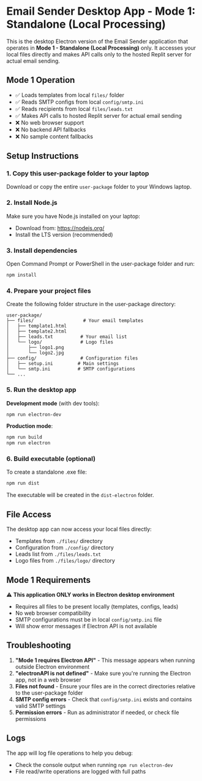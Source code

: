 # Email Sender Desktop App - Mode 1: Standalone (Local Processing)

This is the desktop Electron version of the Email Sender application that operates in **Mode 1 - Standalone (Local Processing)** only. It accesses your local files directly and makes API calls only to the hosted Replit server for actual email sending.

## Mode 1 Operation
- ✅ Loads templates from local `files/` folder
- ✅ Reads SMTP configs from local `config/smtp.ini`
- ✅ Reads recipients from local `files/leads.txt`
- ✅ Makes API calls to hosted Replit server for actual email sending
- ❌ No web browser support
- ❌ No backend API fallbacks
- ❌ No sample content fallbacks

## Setup Instructions

### 1. Copy this user-package folder to your laptop

Download or copy the entire `user-package` folder to your Windows laptop.

### 2. Install Node.js

Make sure you have Node.js installed on your laptop:
- Download from: https://nodejs.org/ 
- Install the LTS version (recommended)

### 3. Install dependencies

Open Command Prompt or PowerShell in the user-package folder and run:

```bash
npm install
```

### 4. Prepare your project files

Create the following folder structure in the user-package directory:

```
user-package/
├── files/                  # Your email templates
│   ├── template1.html
│   ├── template2.html
│   ├── leads.txt          # Your email list
│   └── logo/              # Logo files
│       ├── logo1.png
│       └── logo2.jpg
├── config/                # Configuration files
│   ├── setup.ini         # Main settings
│   └── smtp.ini          # SMTP configurations
└── ...
```

### 5. Run the desktop app

**Development mode** (with dev tools):
```bash
npm run electron-dev
```

**Production mode**:
```bash
npm run build
npm run electron
```

### 6. Build executable (optional)

To create a standalone .exe file:
```bash
npm run dist
```

The executable will be created in the `dist-electron` folder.

## File Access

The desktop app can now access your local files directly:
- Templates from `./files/` directory
- Configuration from `./config/` directory  
- Leads list from `./files/leads.txt`
- Logo files from `./files/logo/` directory

## Mode 1 Requirements

⚠️ **This application ONLY works in Electron desktop environment**
- Requires all files to be present locally (templates, configs, leads)
- No web browser compatibility 
- SMTP configurations must be in local `config/smtp.ini` file
- Will show error messages if Electron API is not available

## Troubleshooting

1. **"Mode 1 requires Electron API"** - This message appears when running outside Electron environment
2. **"electronAPI is not defined"** - Make sure you're running the Electron app, not in a web browser
3. **Files not found** - Ensure your files are in the correct directories relative to the user-package folder
4. **SMTP config errors** - Check that `config/smtp.ini` exists and contains valid SMTP settings
5. **Permission errors** - Run as administrator if needed, or check file permissions

## Logs

The app will log file operations to help you debug:
- Check the console output when running `npm run electron-dev`
- File read/write operations are logged with full paths